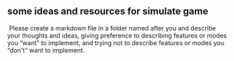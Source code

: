 ## some ideas and resources for simulate game



​	Please create a markdown file in a folder named after you and describe your thoughts and ideas, giving preference to describing features or modes you “want” to implement, and trying not to describe features or modes you “don't” want to implement.